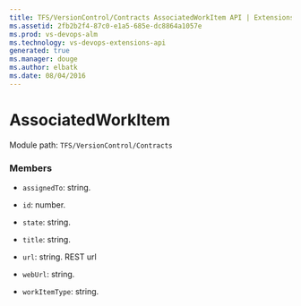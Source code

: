 ```yaml
---
title: TFS/VersionControl/Contracts AssociatedWorkItem API | Extensions for Visual Studio Team Services
ms.assetid: 2fb2b2f4-87c0-e1a5-685e-dc8864a1057e
ms.prod: vs-devops-alm
ms.technology: vs-devops-extensions-api
generated: true
ms.manager: douge
ms.author: elbatk
ms.date: 08/04/2016
---
```


# AssociatedWorkItem

Module path: `TFS/VersionControl/Contracts`


### Members

* `assignedTo`: string. 

* `id`: number. 

* `state`: string. 

* `title`: string. 

* `url`: string. REST url

* `webUrl`: string. 

* `workItemType`: string. 

